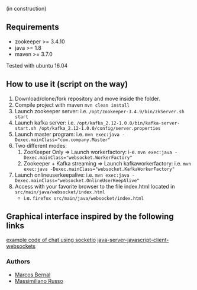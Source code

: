 (in construction)

## Requirements

- zookeeper >= 3.4.10
- java >= 1.8
- maven >= 3.7.0

Tested with ubuntu 16.04

## How to use it (script on the way)

1. Download/clone/fork repository and move inside the folder.
2. Compile project with maven `mvn clean install`
3. Launch zookeeper server: i.e. `/opt/zookeeper-3.4.9/bin/zkServer.sh start`
4. Launch kafka server: i.e. `/opt/kafka_2.12-1.0.0/bin/kafka-server-start.sh /opt/kafka_2.12-1.0.0/config/server.properties`
5. Launch master program: i.e. `mvn exec:java -Dexec.mainClass="com.company.Master"`
6. Two different modes:
    1. ZooKeeper Only => Launch workerfactory: i-e. `mvn exec:java -Dexec.mainClass="websocket.WorkerFactory"`
    2. Zookeeper + Kafka streaming => Launch kafkaworkerfactory: i.e. `mvn exec:java -Dexec.mainClass="websocket.KafkaWorkerFactory"`
7. Launch onlineuserkeepalive: i.e. `mvn exec:java -Dexec.mainClass="websocket.OnlineUserKeepAlive"`
8. Access with your favorite browser to the file index.html located in `src/main/java/websocket/index.html`
   - i.e. `firefox src/main/java/websocket/index.html`



## Graphical interface inspired by the following links

[example code of chat using socketio](https://github.com/socketio/chat-example)
[java-server-javascript-client-websockets](https://stackoverflow.com/a/41480670)


### Authors

- [Marcos Bernal](https://github.com/MarcosBernal)
- [Massimiliano Russo](https://github.com/rusiano)
